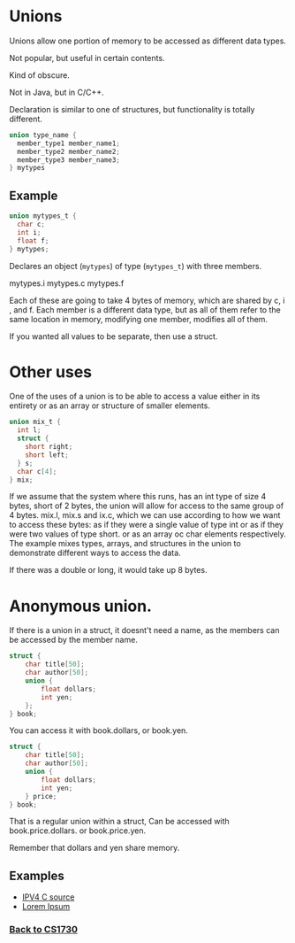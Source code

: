 # Unions
Unions allow one portion of memory to be accessed as different data types.

Not popular, but useful in certain contents.

Kind of obscure.

Not in Java, but in C/C++.

Declaration is similar to one of structures, but functionality is totally different.


```c
union type_name {
  member_type1 member_name1;
  member_type2 member_name2;
  member_type3 member_name3;
} mytypes
```


## Example

```c
union mytypes_t {
  char c;
  int i;
  float f;
} mytypes;
```

Declares an object (`mytypes`) of type (`mytypes_t`) with three members.

mytypes.i
mytypes.c
mytypes.f

Each of these are going to take 4 bytes of memory, which are shared by c, i , and f.
Each member is a different data type, but as all of them refer to the same location in memory, modifying one member, modifies all of them.

If you wanted all values to be separate, then use a struct.

# Other uses
 One of the uses of a union is to be able to access a value either in its entirety or as an array or structure of smaller elements.

```c
union mix_t {
  int l;
  struct {
    short right;
    short left;
  } s;
  char c[4];
} mix;
```

If we assume that the system where this runs, has an int type of size 4 bytes, short of 2 bytes,
the union will allow for access to the same group of 4 bytes.
mix.l, mix.s and ix.c, which we can use according to how we want to access these bytes:
as if they were a single value of type int or as if they were two values of type short.
or as an array oc char elements respectively. The example mixes types, arrays, and structures in the union to demonstrate different ways to access the data.

If there was a double or long, it would take up 8 bytes.


# Anonymous union.

If there is a union in a struct, it doesnt't need a name, as the members can be accessed by the member name.

```c
struct {
    char title[50];
    char author[50];
    union {
        float dollars;
        int yen;
    };
} book;
```
You can access it with book.dollars, or book.yen.

```c
struct {
    char title[50];
    char author[50];
    union {
        float dollars;
        int yen;
    } price;
} book;
```
That is a regular union within a struct,
Can be accessed with book.price.dollars. or book.price.yen.

Remember that dollars and yen share memory.

## Examples
 - [IPV4 C source](%WEBPATH%/classes/cs1730/unions/ipv4)
 - [Lorem Ipsum](%WEBPATH%/classes/cs1730/unions/Makefile)


### [Back to CS1730](%WEBPATH%/classes/cs1730/)